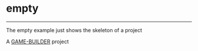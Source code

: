 # empty
-------------------

The empty example just shows the skeleton of a project

A [GAME-BUILDER][game-builder] project

[game-builder]: http://diegomarquez.github.io/game-builder